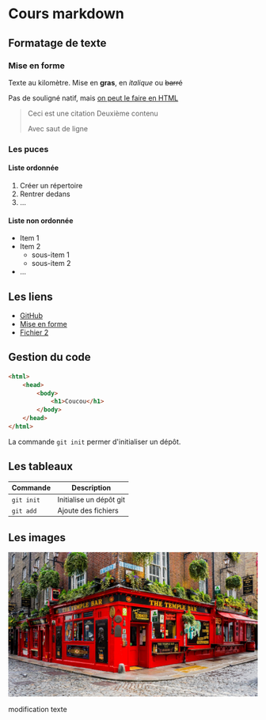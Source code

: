 # Cours markdown

## Formatage de texte

### Mise en forme 

Texte au kilomètre.
Mise en **gras**, en *italique* ou ~~barré~~ 

Pas de souligné natif, mais <span style="text-decoration: underline;"> on peut le faire en HTML </span>

> Ceci est une citation
> Deuxième contenu 
>
> Avec saut de ligne 

### Les puces 

#### Liste ordonnée 
1. Créer un répertoire 
2. Rentrer dedans
3. ...

#### Liste non ordonnée

- Item 1
- Item 2
  - sous-item 1
  - sous-item 2
- ...

## Les liens 

- [GitHub](https://github.com)
- [Mise en forme](#mise-en-forme)
- [Fichier 2](cours2.md)

## Gestion du code

```html
<html>
    <head>
        <body>
            <h1>Coucou</h1>
        </body>
    </head>
</html>
```

La commande `git init` permer d'initialiser un dépôt.

## Les tableaux

| Commande | Description |
| --- | --- |
| `git init` | Initialise un dépôt git |
| `git add`| Ajoute des fichiers |

## Les images

![Dublin](/ireland-gab9d1a629_1280.jpg)

modification texte 